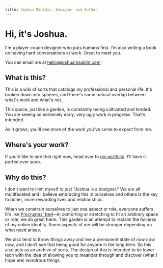 ```yaml
---
title: Joshua Mauldin, Designer and Author
---
```


# Hi, it's Joshua. 

I'm a player-coach designer who puts humans first. I'm also writing a book on having hard conversations at work. Great to meet you.

You can email me at [hello@joshuamauldin.com](mailto:hello@joshuamauldin.com)

## What is this?

This is a wiki of sorts that catalogs my professional and personal life. It's broken down into spheres, and there's some natural overlap between what's work and what's not. 

This space, just like a garden, is constantly being cultivated and tended. You are seeing an extremely early, very ugly work in progress. That's intended. 

As it grows, you'll see more of the work you've come to expect from me. 

## Where's your work?
If you'd like to see that right now, head over to [my portfolio](https://personal-site-95b339.webflow.io). I'll have it ported over soon.

## Why do this? 

I don't want to limit myself to just "Joshua is a designer." We are all multifaceted and I believe embracing this in ourselves and others is the key to richer, more rewarding lives and relationships.

When we constrain ourselves to just one aspect or role, everyone suffers. It's like [Procrustes' bed](https://en.wikipedia.org/wiki/Procrustes)—in contorting or stretching to fit an arbitrary space or role, we do great harm. This garden is an attempt to reclaim the fullness of my online identity. Some aspects of me will be stronger depending on what need arises. 

We also tend to throw things away and live a permanent state of _now now now_, and I don’t see that being good for anyone in the long term. So this also acts as an archive of sorts. The design of this is intended to be lower tech with the idea of allowing you to meander through and discover (what I hope are) wondrous things.